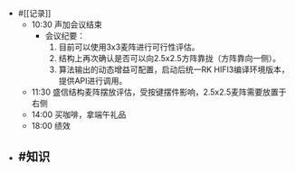 - #[[记录]]
    - 10:30 声加会议结束
        - 会议纪要：
            1. 目前可以使用3x3麦阵进行可行性评估。
            2. 结构上再次确认是否可以向2.5x2.5方阵靠拢（方阵靠向一侧）。
            3. 算法输出的动态增益可配置，启动后统一RK HIFI3编译环境版本，提供API进行调用。
    - 11:30 盛信结构麦阵摆放评估，受按键摆件影响，2.5x2.5麦阵需要放置于右侧
    - 14:00 买咖啡，拿端午礼品
    - 18:00 绩效 
- #知识 
    - 
